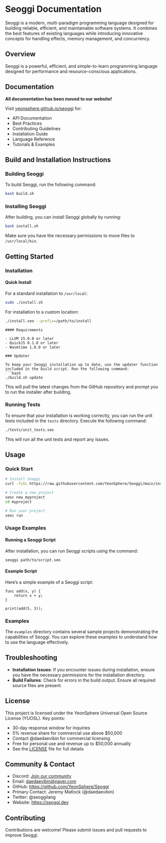 # Seoggi Documentation

Seoggi is a modern, multi-paradigm programming language designed for building reliable, efficient, and maintainable software systems. It combines the best features of existing languages while introducing innovative concepts for handling effects, memory management, and concurrency.

## Overview

Seoggi is a powerful, efficient, and simple-to-learn programming language designed for performance and resource-conscious applications.

## Documentation

 **All documentation has been moved to our website!**

Visit [yeonsphere.github.io/seoggi](https://yeonsphere.github.io/seoggi.html) for:
- API Documentation
- Best Practices
- Contributing Guidelines
- Installation Guide
- Language Reference
- Tutorials & Examples

## Build and Installation Instructions

### Building Seoggi
To build Seoggi, run the following command:
```bash
bash build.sh
```

### Installing Seoggi
After building, you can install Seoggi globally by running:
```bash
bash install.sh
```

Make sure you have the necessary permissions to move files to `/usr/local/bin`.

## Getting Started

### Installation

#### Quick Install

For a standard installation to `/usr/local`:

```bash
sudo ./install.sh
```

For installation to a custom location:

```bash
./install.seo --prefix=/path/to/install

```
```
#### Requirements

- LLVM 15.0.0 or later
- QuickJS 0.1.0 or later
- Wasmtime 1.0.0 or later

### Updater

To keep your Seoggi installation up to date, use the updater function included in the build script. Run the following command:
```bash
./build.sh update
```
This will pull the latest changes from the GitHub repository and prompt you to run the installer after building.

### Running Tests

To ensure that your installation is working correctly, you can run the unit tests included in the `tests` directory. Execute the following command:
```bash
./tests/unit_tests.seo
```
This will run all the unit tests and report any issues.

## Usage

### Quick Start

```bash
# Install Seoggi
curl -fsSL https://raw.githubusercontent.com/YeonSphere/Seoggi/main/install.sh | sh

# Create a new project
seoc new myproject
cd myproject

# Run your project
seoc run
```

### Usage Examples

#### Running a Seoggi Script
After installation, you can run Seoggi scripts using the command:
```bash
seoggi path/to/script.seo
```

#### Example Script
Here’s a simple example of a Seoggi script:
```seo
func add(x, y) {
    return x + y;
}

print(add(5, 3));
```

### Examples

The `examples` directory contains several sample projects demonstrating the capabilities of Seoggi. You can explore these examples to understand how to use the language effectively.

## Troubleshooting
- **Installation Issues**: If you encounter issues during installation, ensure you have the necessary permissions for the installation directory.
- **Build Failures**: Check for errors in the build output. Ensure all required source files are present.

## License

This project is licensed under the YeonSphere Universal Open Source License (YUOSL). Key points:
- 30-day response window for inquiries
- 5% revenue share for commercial use above $50,000
- Contact @daedaevibin for commercial licensing
- Free for personal use and revenue up to $50,000 annually
- See the [LICENSE](LICENSE) file for full details

## Community & Contact

- Discord: [Join our community](https://discord.gg/yeonsphere)
- Email: daedaevibin@naver.com
- GitHub: https://github.com/YeonSphere/Seoggi
- Primary Contact: Jeremy Matlock (@daedaevibin)
- Twitter: @seoggilang
- Website: https://seoggi.dev

## Contributing
Contributions are welcome! Please submit issues and pull requests to improve Seoggi.
